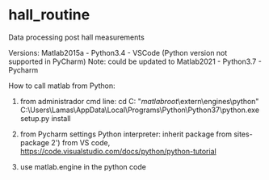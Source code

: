 # hall_routine
Data processing post hall measurements

Versions: Matlab2015a - Python3.4 - VSCode (Python version not supported in PyCharm)
Note: could be updated to Matlab2021 - Python3.7 - Pycharm 


How to call matlab from Python:
1) from administrador cmd line:
cd C: "_matlabroot_\extern\engines\python"
C:\Users\Lamas\AppData\Local\Programs\Python\Python37\python.exe setup.py install

2) from Pycharm settings Python interpreter: 
inherit package from sites-package
2') from VS code, https://code.visualstudio.com/docs/python/python-tutorial

3) use matlab.engine in the python code
